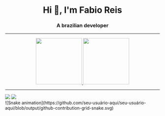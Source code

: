 <h1 align="center">Hi 👋, I'm Fabio Reis</h1>
<h3 align="center">A brazilian developer</h3>
<hr>
<div align="center" >
  <a href="https://github.com/white-reis">
  <img height="150em" src="https://github-readme-stats.vercel.app/api?username=white-reis&show_icons=true&theme=dark&include_all_commits=true&count_private=true"/>
  <img height="150em" src="https://github-readme-stats.vercel.app/api/top-langs/?username=white-reis&layout=compact&theme=dark&langs_count=8"/>
</div>
<hr>  
  
<div> 
  <a href = "mailto:dev.fabio.reis@gmail.com"><img src="https://img.shields.io/badge/-Gmail-%23333?style=for-the-badge&logo=gmail&logoColor=white" target="_blank"></a>
  <a href = "https://www.linkedin.com/in/fabio-reis-9352891b5/" target="_blank"><img src="https://img.shields.io/badge/-LinkedIn-%230077B5?style=for-the-badge&logo=linkedin&logoColor=white" target="_blank"></a> 
</div>
![Snake animation](https://github.com/seu-usuário-aqui/seu-usuário-aqui/blob/output/github-contribution-grid-snake.svg)
